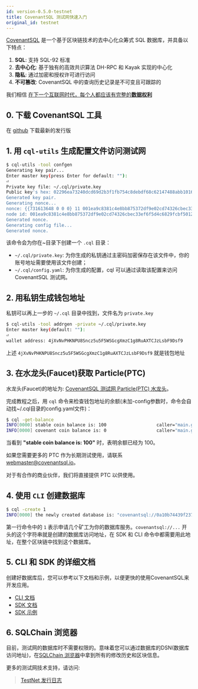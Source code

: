 ```yaml
---
id: version-0.5.0-testnet
title: CovenantSQL 测试网快速入门
original_id: testnet
---
```


[CovenantSQL](https://github.com/CovenantSQL/CovenantSQL/blob/develop/README-zh.md) 是一个基于区块链技术的去中心化众筹式 SQL 数据库，并具备以下特点：

1. **SQL**: 支持 SQL-92 标准
2. **去中心化**: 基于独有的高效共识算法 DH-RPC 和 Kayak 实现的中心化
3. **隐私**: 通过加密和授权许可进行访问
4. **不可篡改**: CovenantSQL 中的查询历史记录是不可变且可跟踪的

我们相信 [在下一个互联网时代，每个人都应该有完整的**数据权利**](https://medium.com/@covenant_labs/covenantsql-the-sql-database-on-blockchain-db027aaf1e0e)

## 0. 下载 CovenantSQL 工具

在 [github](https://github.com/CovenantSQL/CovenantSQL/releases) 下载最新的发行版

## 1. 用 `cql-utils` 生成配置文件访问测试网

```bash
$ cql-utils -tool confgen
Generating key pair...
Enter master key(press Enter for default: ""):
⏎
Private key file: ~/.cql/private.key
Public key's hex: 02296ea73240dcd69d2b3f1fb754c8debdf68c62147488abb10165428667ec8cbd
Generated key pair.
Generating nonce...
nonce: {{731613648 0 0 0} 11 001ea9c8381c4e8bb875372df9e02cd74326cbec33ef6f5d4c6829fcbf5012e9}
node id: 001ea9c8381c4e8bb875372df9e02cd74326cbec33ef6f5d4c6829fcbf5012e9
Generated nonce.
Generating config file...
Generated nonce.
```

该命令会为你在~目录下创建一个 `.cql` 目录：

- `~/.cql/private.key`: 为你生成的私钥通过主密码加密保存在该文件中，你的账号地址需要使用该文件创建；
- `~/.cql/config.yaml`: 为你生成的配置，cql 可以通过读取该配置来访问 CovenantSQL 测试网。

## 2. 用私钥生成钱包地址

私钥可以再上一步的 `~/.cql` 目录中找到，文件名为 `private.key`

```bash
$ cql-utils -tool addrgen -private ~/.cql/private.key
Enter master key(default: ""):
⏎
wallet address: 4jXvNvPHKNPU8Sncz5u5F5WSGcgXmzC1g8RuAXTCJzLsbF9Dsf9
```
上述 `4jXvNvPHKNPU8Sncz5u5F5WSGcgXmzC1g8RuAXTCJzLsbF9Dsf9` 就是钱包地址
## 3. 在水龙头(Faucet)获取 Particle(PTC)

水龙头(Faucet)的地址为: [CovenantSQL 测试网 Particle(PTC) 水龙头](https://testnet.covenantsql.io/)。

完成教程之后，用 `cql` 命令来检查钱包地址的余额(未加-config参数时，命令会自动找~/.cql目录的config.yaml文件)：

```bash
$ cql -get-balance
INFO[0000] stable coin balance is: 100                   caller="main.go:246 main.main"
INFO[0000] covenant coin balance is: 0                   caller="main.go:247 main.main"
```

当看到 **"stable coin balance is: 100"** 时，表明余额已经为 100。

如果您需要更多的 PTC 作为长期测试使用，请联系 [webmaster@covenantsql.io](mailto:webmaster@covenantsql.io)。

对于有合作的商业伙伴，我们将直接提供 PTC 以供使用。

## 4. 使用 `CLI` 创建数据库

```bash
$ cql -create 1
INFO[0000] the newly created database is: "covenantsql://0a10b74439f2376d828c9a70fd538dac4b69e0f4065424feebc0f5dbc8b34872?use_follower=false&use_leader=true"
```

第一行命令中的 `1` 表示申请几个矿工为你的数据库服务。`covenantsql://...` 开头的这个字符串就是创建的数据库访问地址，在 SDK 和 CLI 命令中都需要用此地址，在整个区块链中找到这个数据库。

## 5. CLI 和 SDK 的详细文档

创建好数据库后，您可以参考以下文档和示例，以便更快的使用CovenantSQL来开发应用。

- [CLI 文档](https://github.com/CovenantSQL/CovenantSQL/tree/develop/cmd/cql/README-zh.md)
- [SDK 文档](https://github.com/CovenantSQL/CovenantSQL/tree/develop/client/README-zh.md)
- [SDK 示例](https://github.com/CovenantSQL/CovenantSQL/tree/develop/client/_example)

## 6. SQLChain 浏览器

目前，测试网的数据库时不需要权限的。意味着您可以通过数据库的DSN(数据库访问地址)，在[SQLChain 浏览器](https://explorer.dbhub.org)中拿到所有的修改历史和区块信息。

更多的测试网技术支持，请访问:

> [TestNet 发行日志](https://github.com/CovenantSQL/CovenantSQL/wiki/Release-Notes-zh)
